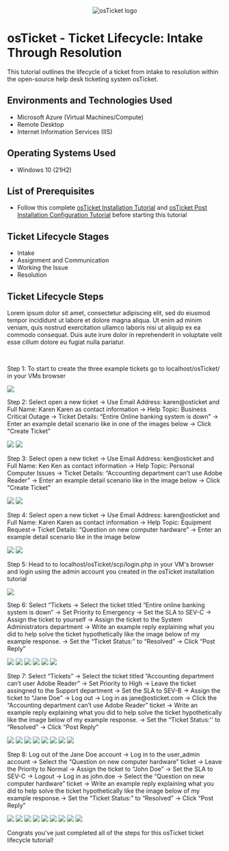 <p align="center">
<img src="https://i.imgur.com/Clzj7Xs.png" alt="osTicket logo"/>
</p>

<h1>osTicket - Ticket Lifecycle: Intake Through Resolution</h1>
This tutorial outlines the lifecycle of a ticket from intake to resolution within the open-source help desk ticketing system osTicket.<br />

<h2>Environments and Technologies Used</h2>

- Microsoft Azure (Virtual Machines/Compute)
- Remote Desktop
- Internet Information Services (IIS)

<h2>Operating Systems Used </h2>

- Windows 10</b> (21H2)

<h2>List of Prerequisites</h2>

- Follow this complete [osTicket Installation Tutorial](https://github.com/alexanderdrodriguez/osticket-prereqs) and [osTicket Post Installation Configuration Tutorial](https://github.com/alexanderdrodriguez/post-install-config) before starting this tutorial

<h2>Ticket Lifecycle Stages</h2>

- Intake
- Assignment and Communication
- Working the Issue
- Resolution

<h2>Ticket Lifecycle Steps</h2>

<p></p>
<p>
Lorem ipsum dolor sit amet, consectetur adipiscing elit, sed do eiusmod tempor incididunt ut labore et dolore magna aliqua. Ut enim ad minim veniam, quis nostrud exercitation ullamco laboris nisi ut aliquip ex ea commodo consequat. Duis aute irure dolor in reprehenderit in voluptate velit esse cillum dolore eu fugiat nulla pariatur.
</p>
<br />

<p>
</p>
<p>Step 1: To start to create the three example tickets go to localhost/osTicket/ in your VMs browser</p>
<img src="https://i.gyazo.com/195361755337373d51865e00624fa3f7.png">
<p>Step 2: Select open a new ticket -> Use Email Address: karen@osticket and Full Name: Karen Karen as contact information -> Help Topic: Business Critical Outage -> Ticket Details: “Entire Online banking system is down” -> Enter an example detail scenario like in one of the images below -> Click "Create Ticket"</p>
<img src="https://i.gyazo.com/d7cb241a44875fd1867902186e4994a5.png">
<img src="https://i.gyazo.com/5148b6dc6bed31a31690f14e9551a49e.png">
<p>Step 3: Select open a new ticket -> Use Email Address: ken@osticket and Full Name: Ken Ken as contact information -> Help Topic: Personal Computer Issues -> Ticket Details: “Accounting department can't use Adobe Reader” -> Enter an example detail scenario like in the image below -> Click "Create Ticket"</p>
<img src="https://i.gyazo.com/d7cb241a44875fd1867902186e4994a5.png">
<img src="https://i.gyazo.com/97c6f9ba05a47d24be55367dfd01c411.png">
<p>Step 4: Select open a new ticket -> Use Email Address: karen@osticket and Full Name: Karen Karen as contact information -> Help Topic: Equipment Request-> Ticket Details: “Question on new computer hardware” -> Enter an example detail scenario like in the image below</p>
<img src="https://i.gyazo.com/d7cb241a44875fd1867902186e4994a5.png">
<img src="https://i.gyazo.com/8aaab9811bfe47e16960678ecfa3773a.png">
<p>Step 5: Head to to localhost/osTicket/scp/login.php in your VM's browser and login using the admin account you created in the osTicket installation tutorial</p>
<img src="https://i.gyazo.com/255cf2560f9907342d99cb6fb5120444.png">
<p>Step 6: Select “Tickets -> Select the ticket titled “Entire online banking system is down” -> Set Priority to Emergency -> Set the SLA to SEV-C -> Assign the ticket to yourself -> Assign the ticket to the System Administrators department -> Write an example reply explaining what you did to help solve the ticket hypothetically like the image below of my example response. -> Set the “Ticket Status:” to “Resolved” -> Click “Post Reply”</p>
<img src="https://i.gyazo.com/b84131c824c29a6d87c7ef5741614eec.png">
<img src="https://i.gyazo.com/ee7cb47077985883d1f2f06ad7daa201.png">
<img src="https://i.gyazo.com/f304e7277a03e148ee869ce8ecc9598d.png">
<img src="https://i.gyazo.com/f5fe0ce3dcad8bcc10b0f91a331db04f.png">
<img src="https://i.gyazo.com/a8bf55f522277aa86044fccf5dab55de.png">
<img src="https://i.gyazo.com/dd2033b5f9ecdf129ede4bc68c00de09.png">
<p>Step 7: Select “Tickets” -> Select the ticket titled “Accounting department can’t user Adobe Reader” -> Set Priority to High -> Leave the ticket assingned to the Support department -> Set the SLA to SEV-B -> Assign the ticket to “Jane Doe” -> Log out -> Log in as jane@osticket.com -> Click the “Accounting department can’t use Adobe Reader” ticket -> Write an example reply explaining what you did to help solve the ticket hypothetically like the image below of my example response. -> Set the “Ticket Status:'' to “Resolved" -> Click “Post Reply”</p>
<img src="https://i.gyazo.com/30be6f54f4ff6f9c8d9f51a46c6b67fc.png">
<img src="https://i.gyazo.com/e99eee25c3fbed7a1b19a2258ffca3bb.png">
<img src="https://i.gyazo.com/af72c3fe812bf4cebfc316b61d3c32ca.png">
<img src="https://i.gyazo.com/d80d87994def48a635af21eb3814de4f.png">
<img src="https://i.gyazo.com/a372b90fe0757c7746108aa30dddd20f.png">
<img src="https://i.gyazo.com/236fbc21255b246c623c7a13fc64d3ca.png">
<img src="https://i.gyazo.com/f62208adbb4f99478eb2e73d38cd742c.png">
<img src="https://i.gyazo.com/7d8d77167a51aaed52bc70ab0a129b2f.png">
<p>Step 8: Log out of the Jane Doe account -> Log in to the user_admin account -> Select the “Question on new computer hardware” ticket -> Leave the Priority to Normal -> Assign the ticket to “John Doe” -> Set the SLA to SEV-C -> Logout -> Log in as john.doe -> Select the “Question on new computer hardware” ticket -> Write an example reply explaining what you did to help solve the ticket hypothetically like the image below of my example response.-> Set the “Ticket Status:” to “Resolved” -> Click “Post Reply”</p>
<img src="https://i.gyazo.com/6fc5be884e791fced9542f2f18cfea5e.png">
<img src="https://i.gyazo.com/7fe6912a186d4076a6a3f71a46252cc9.png">
<img src="https://i.gyazo.com/414a346357789e873120ab9101f2938d.png">
<img src="https://i.gyazo.com/0419efbd88aa48947e70f1ac1b2a3331.png">
<img src="https://i.gyazo.com/f45d68c730313b350debbe2a9a02f31c.png">
<img src="https://i.gyazo.com/09babdad0863f77f7be83e26e1940dbb.png">
<img src="https://i.gyazo.com/aa9bca0cb54c35628589495a0fc7bb15.png">
<img src="https://i.gyazo.com/6309cee42ee59f57e754a11157509bac.png">
<img src="https://i.gyazo.com/792c6cd6181ba2e26380c36e87184eec.png">
<p>Congrats you’ve just completed all of the steps for this osTicket ticket lifecycle tutorial!</p>
